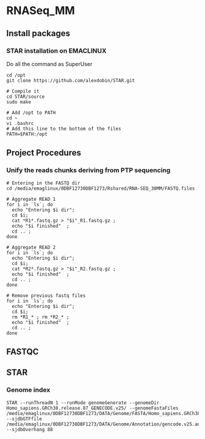 # RNASeq_MM

## Install packages

### STAR installation on EMACLINUX

Do all the command as SuperUser

```
cd /opt
git clone https://github.com/alexdobin/STAR.git

# Compile it
cd STAR/source
sudo make

# Add /opt to PATH
cd ~
vi .bashrc
# Add this line to the bottom of the files
PATH=$PATH:/opt
```

## Project Procedures

### Unify the reads chunks deriving from PTP sequencing

```
# Entering in the FASTQ dir
cd /media/emaglinux/0DBF12730DBF1273/Rshared/RNA-SEQ_30MM/FASTQ.files

# Aggregate READ 1
for i in `ls`; do
  echo "Entering $i dir";
  cd $i;
  cat *R1*.fastq.gz > "$i"_R1.fastq.gz ;
  echo "$i finished"  ;
  cd .. ;
done

# Aggregate READ 2
for i in `ls`; do
  echo "Entering $i dir";
  cd $i;
  cat *R2*.fastq.gz > "$i"_R2.fastq.gz ;
  echo "$i finished"  ;
  cd .. ;
done

# Remove previous fastq files
for i in `ls`; do
  echo "Entering $i dir";
  cd $i;
  rm *R1_* ; rm *R2_* ;
  echo "$i finished"  ;
  cd .. ;
done
```

## FASTQC

## STAR

### Genome index

```
STAR --runThreadN 1 --runMode genomeGenerate --genomeDir Homo_sapiens.GRCh38.release.87_GENECODE.v25/ --genomeFastaFiles /media/emaglinux/0DBF12730DBF1273/DATA/Genome/FASTA/Homo_sapiens.GRCh38.dna.primary_assembly.fa --sjdbGTFfile /media/emaglinux/0DBF12730DBF1273/DATA/Genome/Annotation/gencode.v25.annotation.gtf --sjdbOverhang 88
```

